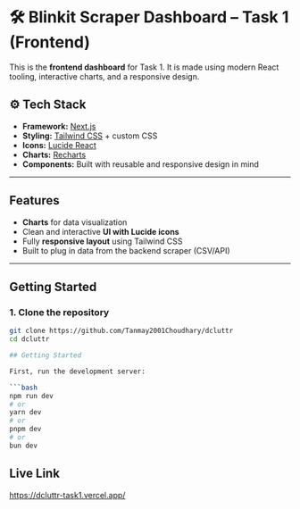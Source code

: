 # 🛠️ Blinkit Scraper Dashboard – Task 1 (Frontend)

This is the **frontend dashboard** for Task 1. It is made using modern React tooling, interactive charts, and a responsive design.

## ⚙️ Tech Stack

- **Framework:** [Next.js](https://nextjs.org/)
- **Styling:** [Tailwind CSS](https://tailwindcss.com/) + custom CSS
- **Icons:** [Lucide React](https://lucide.dev/)
- **Charts:** [Recharts](https://recharts.org/en-US/)
- **Components:** Built with reusable and responsive design in mind

---

## Features

- **Charts** for data visualization
- Clean and interactive **UI with Lucide icons**
- Fully **responsive layout** using Tailwind CSS
- Built to plug in data from the backend scraper (CSV/API)

---

## Getting Started

### 1. Clone the repository

```bash
git clone https://github.com/Tanmay2001Choudhary/dcluttr
cd dcluttr

## Getting Started

First, run the development server:

```bash
npm run dev
# or
yarn dev
# or
pnpm dev
# or
bun dev
```

## Live Link
https://dcluttr-task1.vercel.app/
